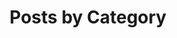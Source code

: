 ---
title: "Posts by Category"
layout: categories
permalink: /categories/
author_profile: true
header:
  overlay_image: /assets/images/background_nyc_big.png
---